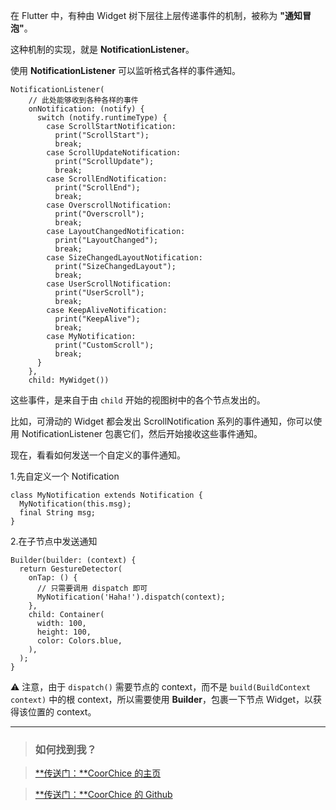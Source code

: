 在 Flutter 中，有种由 Widget 树下层往上层传递事件的机制，被称为 **"通知冒泡"**。

这种机制的实现，就是 **NotificationListener**。

使用 **NotificationListener** 可以监听格式各样的事件通知。

```
NotificationListener(
    // 此处能够收到各种各样的事件
    onNotification: (notify) {
      switch (notify.runtimeType) {
        case ScrollStartNotification:
          print("ScrollStart");
          break;
        case ScrollUpdateNotification:
          print("ScrollUpdate");
          break;
        case ScrollEndNotification:
          print("ScrollEnd");
          break;
        case OverscrollNotification:
          print("Overscroll");
          break;
        case LayoutChangedNotification:
          print("LayoutChanged");
          break;
        case SizeChangedLayoutNotification:
          print("SizeChangedLayout");
          break;
        case UserScrollNotification:
          print("UserScroll");
          break;
        case KeepAliveNotification:
          print("KeepAlive");
          break;
        case MyNotification:
          print("CustomScroll");
          break;
      }
    },
    child: MyWidget())
```

这些事件，是来自于由 `child` 开始的视图树中的各个节点发出的。  

比如，可滑动的 Widget 都会发出 ScrollNotification 系列的事件通知，你可以使用 NotificationListener 包裹它们，然后开始接收这些事件通知。   

现在，看看如何发送一个自定义的事件通知。  

1.先自定义一个 Notification

```
class MyNotification extends Notification {
  MyNotification(this.msg);
  final String msg;
}
```

2.在子节点中发送通知

```
Builder(builder: (context) {
  return GestureDetector(
    onTap: () {
      // 只需要调用 dispatch 即可
      MyNotification('Haha!').dispatch(context);
    },
    child: Container(
      width: 100,
      height: 100,
      color: Colors.blue,
    ),
  );
}
```

⚠️ 注意，由于 `dispatch()` 需要节点的 context，而不是 `build(BuildContext context)` 中的根 context，所以需要使用 **Builder**，包裹一下节点 Widget，以获得该位置的 context。


---

> ### 如何找到我？

> [**传送门：**CoorChice 的主页](https://juejin.im/user/57fc43b67db2a200595ffd94)

> [**传送门：**CoorChice 的 Github](https://github.com/chenBingX)